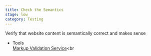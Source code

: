 ```yaml
---
title: Check the Semantics
stage: low
category: Testing
---
```

Verify that website content is semantically correct and makes sense


* Tools <br>
[Markup Validation Service](https://validator.w3.org/)<br
